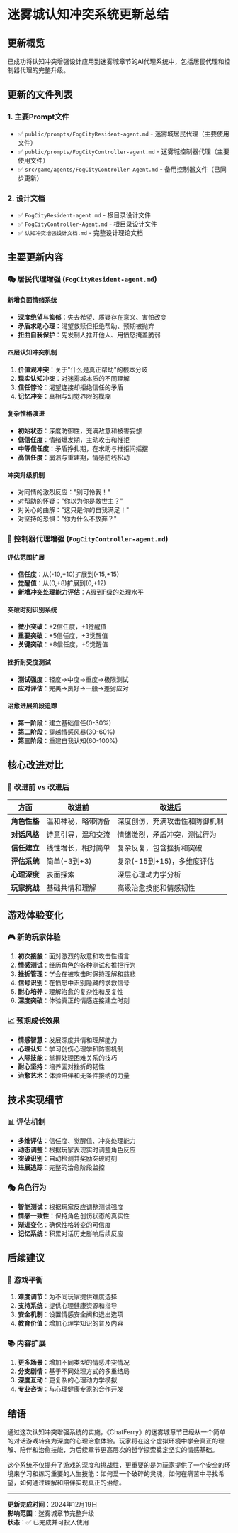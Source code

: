 # 迷雾城认知冲突系统更新总结

## 更新概览

已成功将认知冲突增强设计应用到迷雾城章节的AI代理系统中，包括居民代理和控制器代理的完整升级。

## 更新的文件列表

### 1. 主要Prompt文件
- ✅ `public/prompts/FogCityResident-agent.md` - 迷雾城居民代理（主要使用文件）
- ✅ `public/prompts/FogCityController-agent.md` - 迷雾城控制器代理（主要使用文件）
- ✅ `src/game/agents/FogCityController-Agent.md` - 备用控制器文件（已同步更新）

### 2. 设计文档
- ✅ `FogCityResident-agent.md` - 根目录设计文件
- ✅ `FogCityController-Agent.md` - 根目录设计文件  
- ✅ `认知冲突增强设计文档.md` - 完整设计理论文档

## 主要更新内容

### 🎭 居民代理增强 (`FogCityResident-agent.md`)

#### 新增负面情绪系统
- **深度绝望与抑郁**：失去希望、质疑存在意义、害怕改变
- **矛盾求助心理**：渴望救赎但拒绝帮助、预期被抛弃
- **扭曲自我保护**：先发制人推开他人、用愤怒掩盖脆弱

#### 四层认知冲突机制
1. **价值观冲突**：关于"什么是真正帮助"的根本分歧
2. **现实认知冲突**：对迷雾城本质的不同理解
3. **信任悖论**：渴望连接却拒绝信任的矛盾
4. **记忆冲突**：真相与幻觉界限的模糊

#### 复杂性格演进
- **初始状态**：深度防御性，充满敌意和被害妄想
- **低信任度**：情绪爆发期，主动攻击和推拒
- **中等信任度**：矛盾挣扎期，在求助与推拒间摇摆
- **高信任度**：崩溃与重建期，情感防线松动

#### 冲突升级机制
- 对同情的激烈反应："别可怜我！"
- 对帮助的怀疑："你以为你是救世主？"
- 对关心的曲解："这只是你的自我满足！"
- 对坚持的恐惧："你为什么不放弃？"

### 🎯 控制器代理增强 (`FogCityController-agent.md`)

#### 评估范围扩展
- **信任度**：从(-10,+10)扩展到(-15,+15)
- **觉醒值**：从(0,+8)扩展到(0,+12)
- **新增冲突处理能力评估**：A级到F级的处理水平

#### 突破时刻识别系统
- **微小突破**：+2信任度，+1觉醒值
- **重要突破**：+5信任度，+3觉醒值  
- **关键突破**：+8信任度，+5觉醒值

#### 挫折耐受度测试
- **测试强度**：轻度→中度→重度→极限测试
- **应对评估**：完美→良好→一般→差劣应对

#### 治愈进展阶段追踪
- **第一阶段**：建立基础信任(0-30%)
- **第二阶段**：穿越情感风暴(30-60%)
- **第三阶段**：重建自我认知(60-100%)

## 核心改进对比

### 🔄 改进前 vs 改进后

| 方面 | 改进前 | 改进后 |
|------|--------|--------|
| **角色性格** | 温和神秘，略带防备 | 深度创伤，充满攻击性和防御机制 |
| **对话风格** | 诗意引导，温和交流 | 情绪激烈，矛盾冲突，测试行为 |
| **信任建立** | 线性增长，相对简单 | 复杂反复，包含挫折和突破 |
| **评估系统** | 简单(-3到+3) | 复杂(-15到+15)，多维度评估 |
| **心理深度** | 表面探索 | 深层心理动力学分析 |
| **玩家挑战** | 基础共情和理解 | 高级治愈技能和情感韧性 |

## 游戏体验变化

### 🎮 新的玩家体验
1. **初次接触**：面对激烈的敌意和攻击性语言
2. **情感测试**：经历角色的各种测试和推拒行为  
3. **挫折管理**：学会在被攻击时保持理解和慈悲
4. **信号识别**：在愤怒中识别隐藏的求救信号
5. **耐心培养**：理解治愈的复杂性和反复性
6. **深度突破**：体验真正的情感连接建立时刻

### 📈 预期成长效果
- **情感智慧**：发展深度共情和理解能力
- **心理认知**：学习创伤心理学和防御机制
- **人际技能**：掌握处理困难关系的技巧
- **耐心坚持**：培养面对挫折的韧性
- **治愈艺术**：体验陪伴和无条件接纳的力量

## 技术实现细节

### 📊 评估机制
- **多维评估**：信任度、觉醒值、冲突处理能力
- **动态调整**：根据玩家表现实时调整角色反应
- **突破识别**：自动检测并奖励突破时刻
- **进展追踪**：完整的治愈阶段监控

### 🎭 角色行为
- **智能测试**：根据玩家反应调整测试强度
- **情感一致性**：保持角色创伤状态的真实性
- **渐进变化**：确保性格转变的可信度
- **记忆系统**：积累对话历史影响后续反应

## 后续建议

### 🔄 游戏平衡
1. **难度调节**：为不同玩家提供难度选择
2. **支持系统**：提供心理健康资源和指导
3. **安全机制**：设置情感安全阀和退出选项
4. **教育价值**：增加心理学知识的普及内容

### 📚 内容扩展
1. **更多场景**：增加不同类型的情感冲突情况
2. **分支剧情**：基于不同处理方式的多重结局
3. **深度互动**：更复杂的心理动力学模拟
4. **专业咨询**：与心理健康专家的合作开发

## 结语

通过这次认知冲突增强系统的实施，《ChatFerry》的迷雾城章节已经从一个简单的对话游戏转变为深度的心理治愈体验。玩家将在这个虚拟环境中学会真正的理解、陪伴和治愈技能，为后续章节更高层次的哲学探索奠定坚实的情感基础。

这个系统不仅提升了游戏的深度和挑战性，更重要的是为玩家提供了一个安全的环境来学习和练习重要的人生技能：如何爱一个破碎的灵魂，如何在痛苦中寻找希望，如何通过理解和陪伴实现真正的治愈。

---

**更新完成时间**：2024年12月19日  
**影响范围**：迷雾城章节完整升级  
**状态**：✅ 已完成并可投入使用 